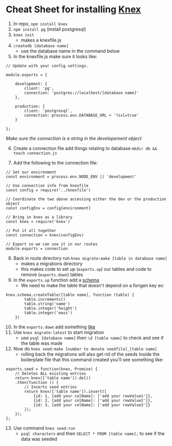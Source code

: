 # Cheat Sheet for installing [Knex](https://knexjs.org/)
1. In repo, `npm install knex`
2. `npm install pg` (install postgresql)
3. `knex init`
    * makes a knexfile.js
4. `createdb [database name]`
    * use the database name in the command below
5. In the knexfile.js make sure it looks like:
```
// Update with your config settings.

module.exports = {

    development: {
        client: 'pg',
        connection: 'postgres://localhost/[database name]'
    },

    production: {
        client: 'postgresql',
        connection: process.env.DATABASE_URL + '?ssl=true'
    }

};
```
*Make sure the connection is a string in the developement object*

6. Create a connection file add things relating to database `mkdir db && touch connection.js`

7. Add the following to the connection file:
```
// Set our environment
const environment = process.env.NODE_ENV || 'development'

// Use connection info from knexfile
const config = require('../knexfile')

// Coordinate the two above accessing either the dev or the production object
const configEnv = config[environment]

// Bring in knex as a library
const knex = require('knex')

// Put it all together
const connection = knex(configEnv)

// Export so we can use it in our routes
module.exports = connection
```
8. Back in route directory run `knex migrate:make [table in database name]`
    * makes a migrations directory
    * this makes code to set up (`exports.up`) our tables and code to remove (`exports.down`) tables
9. In the `exports.up` function add a [schema](https://knexjs.org/#Schema)
    * We need to make the table that doesn't depend on a forigen key
ex:
```
knex.schema.createTable([table name], function (table) {
        table.increments()
        table.string('name')
        table.integer('height')
        table.integer('mass')
    })
```
10. In the `exports.down` add something [like](https://knexjs.org/#Schema-dropTableIfExists)
11. Use `knex migrate:latest` to start migration
    * use `psql [database name]` then `\d [table name]` to check and see if the table was made
12. Now do `knex seed:make [number to denote seedfile]_[table name]`
    * rolling back the migrations will also get rid of the seeds
Inside the boilerplate file that this command created you'll see something like:
```
exports.seed = function(knex, Promise) {
    // Deletes ALL existing entries
    return knex(['table name']).del()
    .then(function () {
        // Inserts seed entries
        return knex(['table name']).insert([
            {id: 1, [add your colName]: ['add your rowValue1']},
            {id: 2, [add your colName]: ['add your rowValue2']},
            {id: 3, [add your colName]: ['add your rowValue3']}
        ]);
    });
};
```

13. Use command `knex seed:run`
    * `psql characters` and then `SELECT * FROM [table name];` to see if the data was seeded